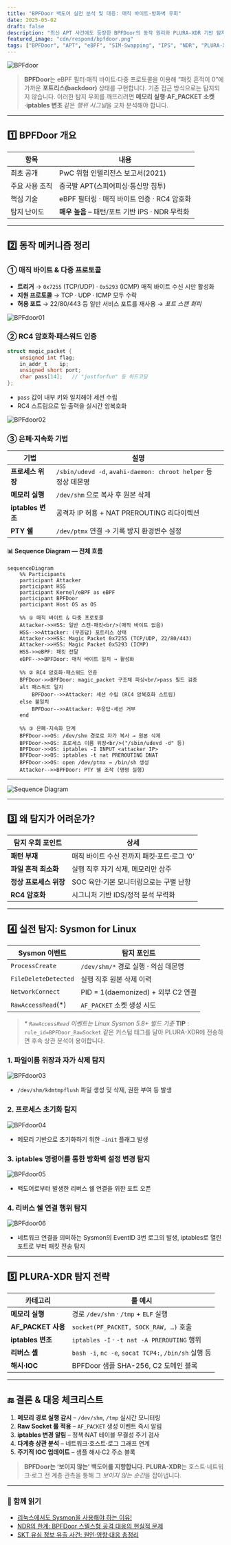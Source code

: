 ```yaml
---
title: "BPFDoor 백도어 실전 분석 및 대응: 매직 바이트·방화벽 우회"
date: 2025-05-02
draft: false
description: "최신 APT 사건에도 등장한 BPFDoor의 동작 원리와 PLURA-XDR 기반 탐지·대응 전략을 한눈에 정리합니다."
featured_image: "cdn/respond/bpfdoor.png"
tags: ["BPFDoor", "APT", "eBPF", "SIM-Swapping", "IPS", "NDR", "PLURA-XDR"]
---
```


![BPFdoor](https://blog.plura.io/cdn/respond/bpfdoor.png)

> **BPFDoor**는 eBPF 필터·매직 바이트·다중 프로토콜을 이용해 “패킷 흔적이 0”에 가까운 **포트리스(backdoor)** 상태를 구현합니다. 기존 접근 방식으로는 탐지되지 않습니다. 이러한 탐지 우회를 깨뜨리려면 **메모리 실행·AF_PACKET 소켓·iptables 변조** 같은 *행위 시그널*을 교차 분석해야 합니다.  

<!--more-->

---

## 1️⃣ BPFDoor 개요

| 항목 | 내용 |
|------|------|
| 최초 공개 | PwC 위협 인텔리전스 보고서(2021) |
| 주요 사용 조직 | 중국발 APT(스피어피싱·통신망 침투) |
| 핵심 기술 | eBPF 필터링 · 매직 바이트 인증 · RC4 암호화 |
| 탐지 난이도 | **매우 높음** – 패턴/포트 기반 IPS · NDR 무력화 |

---

## 2️⃣ 동작 메커니즘 정리

### ① 매직 바이트 & 다중 프로토콜
* **트리거** → `0x7255` (TCP/UDP) · `0x5293` (ICMP) 매직 바이트 수신 시만 활성화  
* **지원 프로토콜** → TCP · UDP · ICMP 모두 수락  
* **허용 포트** → 22/80/443 등 일반 서비스 포트를 재사용 → *포트 스캔 회피*

![BPFdoor01](https://blog.plura.io/cdn/respond/bpfdoor01.png)

### ② RC4 암호화∙패스워드 인증
```c
struct magic_packet {
    unsigned int flag;
    in_addr_t    ip;
    unsigned short port;
    char pass[14];   // "justforfun" 등 하드코딩
};
````

* `pass` 값이 내부 키와 일치해야 세션 수립
* RC4 스트림으로 입·출력을 실시간 암복호화

![BPFdoor02](https://blog.plura.io/cdn/respond/bpfdoor02.png)

### ③ 은폐·지속화 기법

| 기법              | 설명                                                       |
| --------------- | -------------------------------------------------------- |
| **프로세스 위장**     | `/sbin/udevd -d`, `avahi-daemon: chroot helper` 등 정상 데몬명 |
| **메모리 실행**      | `/dev/shm` 으로 복사 후 원본 삭제                                 |
| **iptables 변조** | 공격자 IP 허용 + NAT PREROUTING 리다이렉션                         |
| **PTY 쉘**       | `/dev/ptmx` 연결 → 기록 방지 환경변수 설정                           |

#### 📊 Sequence Diagram — 전체 흐름

```mermaid
sequenceDiagram
    %% Participants
    participant Attacker
    participant HSS
    participant Kernel/eBPF as eBPF
    participant BPFDoor
    participant Host OS as OS

    %% ① 매직 바이트 & 다중 프로토콜
    Attacker->>HSS: 일반 스캔·패킷<br/>(매직 바이트 없음)
    HSS-->>Attacker: (무응답) 포트리스 상태
    Attacker->>HSS: Magic Packet 0x7255 (TCP/UDP, 22/80/443)
    Attacker->>HSS: Magic Packet 0x5293 (ICMP)
    HSS->>eBPF: 패킷 전달
    eBPF-->>BPFDoor: 매직 바이트 일치 → 활성화

    %% ② RC4 암호화·패스워드 인증
    BPFDoor->>BPFDoor: magic_packet 구조체 파싱<br/>pass 필드 검증
    alt 패스워드 일치
        BPFDoor-->>Attacker: 세션 수립 (RC4 암복호화 스트림)
    else 불일치
        BPFDoor-->>Attacker: 무응답·세션 거부
    end

    %% ③ 은폐·지속화 단계
    BPFDoor->>OS: /dev/shm 경로로 자가 복사 → 원본 삭제
    BPFDoor->>OS: 프로세스 이름 위장<br/>("/sbin/udevd -d" 등)
    BPFDoor->>OS: iptables -I INPUT <attacker IP>
    BPFDoor->>OS: iptables -t nat PREROUTING DNAT
    BPFDoor->>OS: open /dev/ptmx → /bin/sh 생성
    Attacker-->>BPFDoor: PTY 쉘 조작 (명령 실행)
```

---

![Sequence Diagram](https://blog.plura.io/cdn/respond/bpfdoor-sequence-diagram.png)

---

## 3️⃣ 왜 탐지가 어려운가?

| 탐지 우회 포인트      | 상세                         |
| -------------- | -------------------------- |
| **패턴 부재**      | 매직 바이트 수신 전까지 패킷·포트·로그 ‘0’ |
| **파일 흔적 최소화**  | 실행 직후 자기 삭제, 메모리만 상주       |
| **정상 프로세스 위장** | SOC 육안·기본 모니터링으로는 구별 난항    |
| **RC4 암호화**    | 시그니처 기반 IDS/정적 분석 무력화      |

---

## 4️⃣ 실전 탐지: Sysmon for Linux

| Sysmon 이벤트           | 탐지 포인트                         |
| -------------------- | ------------------------------ |
| `ProcessCreate`      | `/dev/shm/*` 경로 실행 · 의심 데몬명    |
| `FileDeleteDetected` | 실행 직후 원본 삭제 이력                 |
| `NetworkConnect`     | PID = 1(daemonized) + 외부 C2 연결 |
| `RawAccessRead`(\*)  | `AF_PACKET` 소켓 생성 시도           |

> *\* `RawAccessRead` 이벤트는 Linux Sysmon 5.8+ 빌드 기준*
> **TIP** : `rule_id=BPFDoor_RawSocket` 같은 커스텀 태그를 달아 PLURA-XDR에 전송하면 후속 상관 분석이 용이합니다.

### 1. 파일이름 위장과 자가 삭제 탐지

![BPFdoor03](https://blog.plura.io/cdn/respond/bpfdoor03.png)

- `/dev/shm/kdmtmpflush` 파일 생성 및 삭제, 권한 부여 등 발생

### 2. 프로세스 초기화 탐지

![BPFdoor04](https://blog.plura.io/cdn/respond/bpfdoor04.png)

- 메모리 기반으로 초기화하기 위한 `—init` 플래그 발생

### 3. iptables 명령어를 통한 방화벽 설정 변경 탐지

![BPFdoor05](https://blog.plura.io/cdn/respond/bpfdoor05.png)

- 백도어로부터 발생한 리버스 쉘 연결을 위한 포트 오픈

### 4. 리버스 쉘 연결 행위 탐지

![BPFdoor06](https://blog.plura.io/cdn/respond/bpfdoor06.png)

- 네트워크 연결을 의미하는 Sysmon의 EventID 3번 로그의 발생, iptables로 열린 포트로 부터 패킷 전송 탐지

---

## 5️⃣ PLURA-XDR 탐지 전략

| 카테고리              | 룰 예시                                              |
| ----------------- | ------------------------------------------------- |
| **메모리 실행**        | 경로 `/dev/shm` · `/tmp` + `ELF` 실행                 |
| **AF\_PACKET 사용** | `socket(PF_PACKET, SOCK_RAW, …)` 호출               |
| **iptables 변조**   | `iptables -I` · `-t nat -A PREROUTING` 행위         |
| **리버스 셸**         | `bash -i`, `nc -e`, `socat TCP4:`, `/bin/sh` 실행 등 |
| **해시·IOC**        | BPFDoor 샘플 SHA-256, C2 도메인 블록                     |

---

## 🔚 결론 & 대응 체크리스트

1. **메모리 경로 실행 감시** – `/dev/shm`, `/tmp` 실시간 모니터링
2. **Raw Socket 룰 적용** – `AF_PACKET` 생성 이벤트 즉시 알림
3. **iptables 변경 알림** – 정책·NAT 테이블 무결성 주기 검사
4. **다계층 상관 분석** – 네트워크·호스트·로그 그래프 연계
5. **주기적 IOC 업데이트** – 샘플 해시·C2 주소 블록

> **BPFDoor는 ‘보이지 않는’ 백도어를 지향합니다.**
> **PLURA-XDR**는 호스트·네트워크·로그 전 계층 관측을 통해 그 *보이지 않는 순간*을 잡아냅니다.

---

### 📖 함께 읽기
* [리눅스에서도 Sysmon을 사용해야 하는 이유!](https://blog.plura.io/ko/respond/linux_sysmon/)  
* [NDR의 한계: BPFDoor 스텔스형 공격 대응의 현실적 문제](https://blog.plura.io/ko/column/limitations-ndr-bpfdoor/)
* [SKT 유심 정보 유출 사건: 원인·영향·대응 총정리](https://blog.plura.io/ko/column/leak_of_skt_usim/)  

